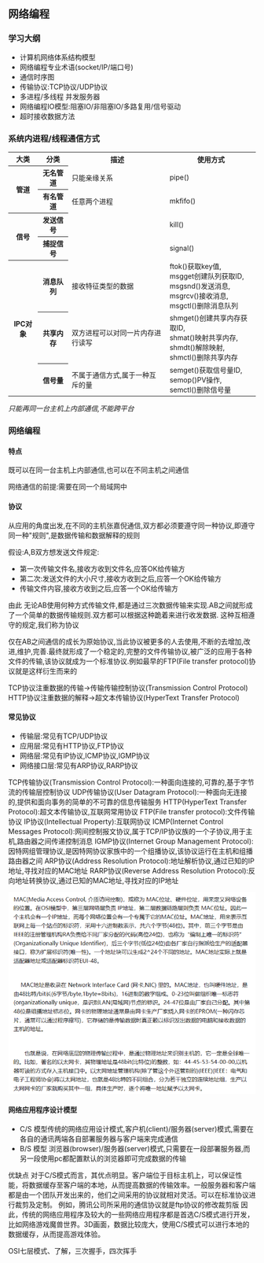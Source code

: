 <!-- 2023年09月04日 -->

## 网络编程

### 学习大纲

- 计算机网络体系结构模型
- 网络编程专业术语(socket/IP/端口号)
- 通信时序图
- 传输协议:TCP协议/UDP协议
- 多进程/多线程 并发服务器
- 网络编程IO模型:阻塞IO/非阻塞IO/多路复用/信号驱动
- 超时接收数据方法

### 系统内进程/线程通信方式

<table>
  <tbody>
    <tr>
      <th>大类</th>
      <th>分类</th>
      <th>描述</th>
      <th>使用方式</th>
    </tr>
    <tr>
      <th rowspan="2">管道</th>
      <th>无名管道</th>
      <td>只能亲缘关系</td>
      <td>pipe()</td>
    </tr>
    <tr>
      <th>有名管道</th>
      <td>任意两个进程</td>
      <td>mkfifo()</td>
    </tr>
    <tr>
      <th rowspan="2">信号</th>
      <th>发送信号</th>
      <td></td>
      <td>kill()</td>
    </tr>
    <tr>
      <th>捕捉信号</th>
      <td></td>
      <td>signal()</td>
    </tr>
    <tr>
      <th rowspan="3">IPC对象</th>
      <th>消息队列</th>
      <td>接收特征类型的数据</td>
      <td>ftok()获取key值,</br>
          msgget创建队列获取ID,</br>
          msgsnd()发送消息,</br>
          msgrcv()接收消息,</br>
          msgctl()删除消息队列</td>
    </tr>
    <tr>
      <th>共享内存</th>
      <td>双方进程可以对同一片内存进行读写</td>
      <td>shmget()创建共享内存获取ID,</br>
          shmat()映射共享内存,</br>
          shmdt()解除映射,</br>
          shmctl()删除共享内存</td>
    </tr>
    <tr>
      <th>信号量</th>
      <td>不属于通信方式,属于一种互斥的量</td>
      <td>semget()获取信号量ID,</br>
          semop()PV操作,</br>
          semctl()删除信号量</td>
    </tr>
  </tbody>
</table>

*只能再同一台主机上内部通信,不能跨平台*

### 网络编程

#### 特点

既可以在同一台主机上内部通信,也可以在不同主机之间通信

网络通信的前提:需要在同一个局域网中

#### 协议

从应用的角度出发,在不同的主机张嘉倪通信,双方都必须要遵守同一种协议,即遵守同一种"规则",是数据传输和数据解释的规则

假设:A,B双方想发送文件规定:

- 第一次传输文件名,接收方收到文件名,应答OK给传输方
- 第二次:发送文件的大小尺寸,接收方收到之后,应答一个OK给传输方
- 传输文件内容,接收方收到之后,应答一个OK给传输方

由此 无论AB使用何种方式传输文件,都是通过三次数据传输来实现.AB之间就形成了一个简单的数据传输规则.双方都可以根据这种跪着来进行收发数据.
这种互相遵守的规定,我们称为协议

仅在AB之间通信的成长为原始协议,当此协议被更多的人去使用,不断的去增加,改进,维护,完善.最终就形成了一个稳定的,完整的文件传输协议,被广泛的应用于各种文件的传输,该协议就成为一个标准协议.例如最早的FTP(File transfer protocol)协议就是这样衍生而来的

TCP协议注重数据的传输->传输传输控制协议(Transmission Control Protocol)
HTTP协议注重数据的解释->超文本传输协议(HyperText Transfer Protocol)

#### 常见协议

- 传输层:常见有TCP/UDP协议
- 应用层:常见有HTTP协议,FTP协议
- 网络层:常见有IP协议,ICMP协议,IGMP协议
- 网络接口层:常见有ARP协议,RARP协议

TCP传输协议(Transmission Control Protocol):一种面向连接的,可靠的,基于字节流的传输层控制协议
UDP传输协议(User Datagram Protocol):一种面向无连接的,提供和面向事务的简单的不可靠的信息传输服务
HTTP(HyperText Transfer Protocol):超文本传输协议,互联网常用协议
FTP(File transfer protocol):文件传输协议
IP协议(Intellectual Property):互联网协议
ICMP(Internet Control Messages Protocol):网间控制报文协议,属于TCP/IP协议族的一个子协议,用于主机,路由器之间传递控制消息
IGMP协议(Internet Group Management Protocol):因特网组管理协议,是因特网协议家族中的一个组播协议,该协议运行在主机和组播路由器之间
ARP协议(Address Resolution Protocol):地址解析协议,通过已知的IP地址,寻找对应的MAC地址
RARP协议(Reverse Address Resolution Protocol):反向地址转换协议,通过已知的MAC地址,寻找对应的IP地址

<img src="./img/011-1.png">

#### 网络应用程序设计模型

- C/S 模型传统的网络应用设计模式,客户机(client)/服务器(server)模式,需要在各自的通讯两端各自部署服务器与客户端来完成通信
- B/S 模型
  浏览器(browser)/服务器(server)模式,只需要在一段部署服务器,而另一段使用pc都配置默认的浏览器即可完成数据的传输

优缺点
对于C/S模式而言，其优点明显。客户端位于目标主机上，可以保证性能，将数据缓存至客户端的本地，从而提高数据的传输效率。一般服务器和客户端都是由一个团队开发出来的，他们之间采用的协议就相对灵活。可以在标准协议进行裁剪及定制。
例如，腾讯公司所采用的通信协议就是ftp协议的修改裁剪版
因此，传统的网络应用程序及较大的一些网络应用程序都是首选C/S模式进行开发，比如网络游戏魔兽世界。3D画面，数据比较庞大，使用C/S模式可以进行本地的数据缓存，从而提高游戏体验。

OSI七层模式、了解，三次握手，四次挥手




